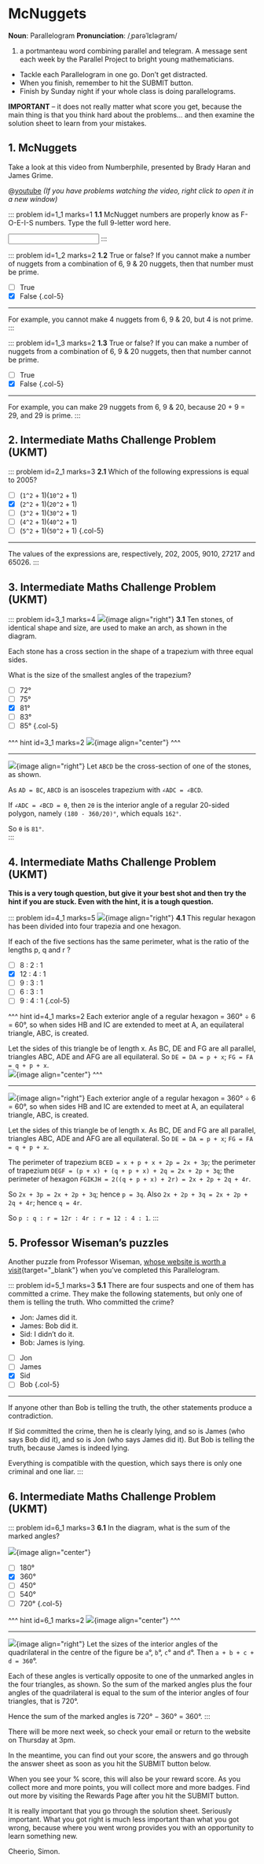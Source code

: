 # McNuggets

<div class="dictionary">

__Noun__: Parallelogram
__Pronunciation__: /ˌparəˈlɛləɡram/

1. a portmanteau word combining parallel and telegram. A message sent each
week by the Parallel Project to bright young mathematicians.

</div>

* Tackle each Parallelogram in one go. Don’t get distracted.
* When you finish, remember to hit the SUBMIT button.
*	Finish by Sunday night if your whole class is doing parallelograms.

__IMPORTANT__ – it does not really matter what score you get, because the main thing is that you think hard about the problems... and then examine the solution sheet to learn from your mistakes.


## 1. McNuggets

Take a look at this video from Numberphile, presented by Brady Haran and James Grime.

@[youtube](vNTSugyS038?rel=0) _(If you have problems watching the video, right click to open it in a new window)_  

::: problem id=1_1 marks=1
__1.1__ McNugget numbers are properly know as F-O-E-I-S numbers. Type the full 9-letter word here.

<input solution="Frobenius"/>
:::

::: problem id=1_2 marks=2
__1.2__ True or false? If you cannot make a number of nuggets from a combination of 6, 9 & 20 nuggets, then that number must be prime.

* [ ] True
* [x] False
{.col-5}

---

For example, you cannot make 4 nuggets from 6, 9 & 20, but 4 is not prime.
:::

::: problem id=1_3 marks=2
__1.3__ True or false? If you can make a number of nuggets from a combination of 6, 9 & 20 nuggets, then that number cannot be prime.

* [ ] True
* [x] False
{.col-5}

---

For example, you can make 29 nuggets from 6, 9 & 20, because 20 + 9 = 29, and 29 is prime.
:::


## 2. Intermediate Maths Challenge Problem (UKMT)
<!--- (2005) Q4 --->

::: problem id=2_1 marks=3
__2.1__ Which of the following expressions is equal to 2005?

* [ ] (`1^2` + 1)(`10^2` + 1)
* [x] (`2^2` + 1)(`20^2` + 1)
* [ ] (`3^2` + 1)(`30^2` + 1)
* [ ] (`4^2` + 1)(`40^2` + 1)
* [ ] (`5^2` + 1)(`50^2` + 1)
{.col-5}

---

The values of the expressions are, respectively, 202, 2005, 9010, 27217 and 65026.
:::


## 3.	Intermediate Maths Challenge Problem (UKMT)
<!--- (2005) Q14 --->

::: problem id=3_1 marks=4
![](/resources/10-28-mcnuggets/3-arch.png){image align="right"}
__3.1__ Ten stones, of identical shape and size, are used to make an arch, as shown in the diagram.  

Each stone has a cross section in the shape of a trapezium with three equal sides.  

What is the size of the smallest angles of the trapezium?

* [ ] 72°  
* [ ] 75°  
* [x] 81°  
* [ ] 83°  
* [ ] 85°
{.col-5}

^^^ hint id=3_1 marks=2
![](/resources/10-28-mcnuggets/3-arch-hint.png){image align="center"}
^^^

---
![](/resources/10-28-mcnuggets/3-arch-answer.png){image align="right"}
Let `ABCD` be the cross-section of one of the stones, as shown.  

As `AD = BC`, `ABCD` is an isosceles trapezium with `∠ADC = ∠BCD`.  

If `∠ADC = ∠BCD = θ`, then `2θ` is the interior angle of a regular 20-sided polygon, namely `(180 - 360/20)°`, which equals `162°`.  

So `θ` is `81°`.   
:::


## 4.	Intermediate Maths Challenge Problem (UKMT)
<!--- (2005) Q25 --->

__This is a very tough question, but give it your best shot and then try the hint if you are stuck. Even with the hint, it is a tough question.__

::: problem id=4_1 marks=5
![](/resources/10-28-mcnuggets/4-hexagon.png){image align="right"}
__4.1__ This regular hexagon has been divided into four trapezia and one hexagon.  

If each of the five sections has the same perimeter, what is the ratio of the lengths p, q and r ?

* [ ] 8 : 2 : 1  
* [x] 12 : 4 : 1
* [ ] 9 : 3 : 1  
* [ ] 6 : 3 : 1  
* [ ] 9 : 4 : 1
{.col-5}

^^^ hint id=4_1 marks=2
Each exterior angle of a regular hexagon = 360° ÷ 6 = 60°, so when sides HB and IC are extended to meet at A, an equilateral triangle, ABC, is created.  

Let the sides of this triangle be of length x. As BC, DE and FG are all parallel, triangles ABC, ADE and AFG are all equilateral. So `DE = DA = p + x`; `FG = FA = q + p + x`.  
![](/resources/10-28-mcnuggets/4-hexagon-answer.png){image align="center"}
^^^

---

![](/resources/10-28-mcnuggets/4-hexagon-answer.png){image align="right"}
Each exterior angle of a regular hexagon = 360° ÷ 6 = 60°, so when sides HB and IC are extended to meet at A, an equilateral triangle, ABC, is created.  

Let the sides of this triangle be of length x. As BC, DE and FG are all parallel, triangles ABC, ADE and AFG are all equilateral. So `DE = DA = p + x`; `FG = FA = q + p + x`.

The perimeter of trapezium `BCED = x + p + x + 2p = 2x + 3p`; the perimeter of trapezium `DEGF = (p + x) + (q + p + x) + 2q = 2x + 2p + 3q`; the perimeter of hexagon `FGIKJH = 2((q + p + x) + 2r) = 2x + 2p + 2q + 4r`.  

So `2x + 3p = 2x + 2p + 3q`; hence `p = 3q`. Also `2x + 2p + 3q = 2x + 2p + 2q + 4r`; hence `q = 4r`.  

So `p : q : r = 12r : 4r : r = 12 : 4 : 1`.
:::


## 5. Professor Wiseman’s puzzles

Another puzzle from Professor Wiseman, [whose website is worth a visit](https://richardwiseman.wordpress.com/){target="_blank"} when you’ve completed this Parallelogram.

::: problem id=5_1 marks=3
__5.1__ There are four suspects and one of them has committed a crime.  They make the following statements, but only one of them is telling the truth.  Who committed the crime?

- Jon: James did it.  
- James: Bob did it.  
- Sid: I didn’t do it.  
- Bob: James is lying.  

* [ ] Jon
* [ ] James
* [x] Sid  
* [ ] Bob
{.col-5}

---

If anyone other than Bob is telling the truth, the other statements produce a contradiction.  

If Sid committed the crime, then he is clearly lying, and so is James (who says Bob did it), and so is Jon (who says James did it). But Bob is telling the truth, because James is indeed lying.  

Everything is compatible with the question, which says there is only one criminal and one liar.
:::


## 6. Intermediate Maths Challenge Problem (UKMT)
<!--- (2005) Q7 --->

::: problem id=6_1 marks=3
__6.1__ In the diagram, what is the sum of the marked angles?

![](/resources/10-28-mcnuggets/6-triangles.png){image align="center"}

* [ ] 180°  
* [x] 360°  
* [ ] 450°  
* [ ] 540°  
* [ ] 720°
{.col-5}

^^^ hint id=6_1 marks=2
![](/resources/10-28-mcnuggets/6-triangles-answer.png){image align="center"}
^^^

---
![](/resources/10-28-mcnuggets/6-triangles-answer.png){image align="right"}
Let the sizes of the interior angles of the quadrilateral in the centre of the figure be `a`°, `b`°, `c`° and `d`°. Then `a + b + c + d = 360`°.  

Each of these angles is vertically opposite to one of the unmarked angles in the four triangles, as shown. So the sum of the marked angles plus the four angles of the quadrilateral is equal to the sum of the interior angles of four triangles, that is 720°.  

Hence the sum of the marked angles is 720° − 360° = 360°.
:::

There will be more next week, so check your email or return to the website on Thursday at 3pm.  

In the meantime, you can find out your score, the answers and go through the answer sheet as soon as you hit the SUBMIT button below.

When you see your % score, this will also be your reward score. As you collect more and more points, you will collect more and more badges. Find out more by visiting the Rewards Page after you hit the SUBMIT button.

It is really important that you go through the solution sheet. Seriously important. What you got right is much less important than what you got wrong, because where you went wrong provides you with an opportunity to learn something new.

Cheerio,
Simon.
